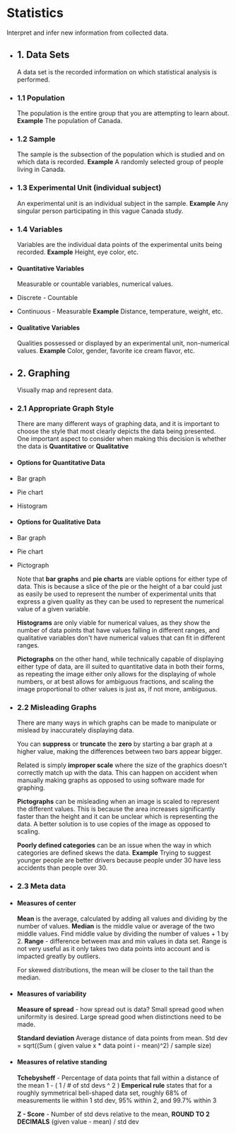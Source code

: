 # Statistics
Interpret and infer new information from collected data.
- ## 1. Data Sets
  A data set is the recorded information on which statistical analysis is performed.
- ### 1.1 Population
  The population is the entire group that you are attempting to learn about.
  **Example**
  The population of Canada.
- ### 1.2 Sample
  The sample is the subsection of the population which is studied and on which data is recorded.
  **Example**
  A randomly selected group of people living in Canada.
- ### 1.3 Experimental Unit (individual subject)
  An experimental unit is an individual subject in the sample.
  **Example**
  Any singular person participating in this vague Canada study.
- ### 1.4 Variables
  Variables are the individual data points of the experimental units being recorded.
  **Example**
  Height, eye color, etc.
- #### Quantitative Variables
  Measurable or countable variables, numerical values.
- Discrete - Countable
- Continuous - Measurable
  **Example**
  Distance, temperature, weight, etc.
- #### Qualitative Variables
  Qualities possessed or displayed by an experimental unit, non-numerical values.
  **Example**
  Color, gender, favorite ice cream flavor, etc.
- ## 2. Graphing
  Visually map and represent data.
- ### 2.1 Appropriate Graph Style
  There are many different ways of graphing data, and it is important to choose the style that most clearly depicts the data being presented. One important aspect to consider when making this decision is whether the data is **Quantitative** or **Qualitative**
- #### Options for Quantitative Data
- Bar graph
- Pie chart
- Histogram
- #### Options for Qualitative Data
- Bar graph
- Pie chart
- Pictograph
  
  Note that **bar graphs** and **pie charts** are viable options for either type of data. This is because a slice of the pie or the height of a bar could just as easily be used to represent the number of experimental units that express a given quality as they can be used to represent the numerical value of a given variable.
  
  **Histograms** are only viable for numerical values, as they show the number of data points that have values falling in different ranges, and qualitative variables don't have numerical values that can fit in different ranges.
  
  **Pictographs** on the other hand, while technically capable of displaying either type of data, are ill suited to quantitative data in both their forms, as repeating the image either only allows for the displaying of whole numbers, or at best allows for ambiguous fractions, and scaling the image proportional to other values is just as, if not more, ambiguous.
- ### 2.2 Misleading Graphs
  There are many ways in which graphs can be made to manipulate or mislead by inaccurately displaying data.
  
  You can **suppress** or **truncate** the **zero** by starting a bar graph at a higher value, making the differences between two bars appear bigger.
  
  Related is simply **improper scale** where the size of the graphics doesn't correctly match up  with the data. This can happen on accident when manually making graphs as opposed to using software made for graphing.
  
  **Pictographs** can be misleading when an image is scaled to represent the different values. This is because the area increases significantly faster than the height and it can be unclear which is representing the data. A better solution is to use copies of the image as opposed to scaling.
  
  **Poorly defined categories** can be an issue when the way in which categories are defined skews the data.
  **Example**
  Trying to suggest younger people are better drivers because people under 30 have less accidents than people over 30.
- ### 2.3 Meta data
- #### Measures of center
  **Mean** is the average, calculated by adding all values and dividing by the number of values.
  **Median** is the middle value or average of the two middle values. Find middle value by dividing the number of values + 1 by 2.
  **Range** - difference between max and min values in data set.
  Range is not very useful as it only takes two data points into account and is impacted greatly by outliers.
  
  For skewed distributions, the mean will be closer to the tail than the median.
- #### Measures of variability
  **Measure of spread** - how spread out is data?
  Small spread good when uniformity is desired.
  Large spread good when distinctions need to be made.
  
  **Standard deviation** Average distance of data points from mean.
  Std dev = sqrt((Sum ( given value x * data point i - mean)^2) / sample size)
- #### Measures of relative standing
  **Tchebysheff** - Percentage of data points that fall within a distance of the mean
  1 - ( 1 / # of std devs ^ 2 )
  **Emperical rule** states that for a roughly symmetrical bell-shaped data set, roughly 68% of measurements lie within 1 std dev, 95% within 2, and 99.7% within 3
  
  **Z - Score** - Number of std devs relative to the mean, **ROUND TO 2 DECIMALS**
  (given value - mean) / std dev